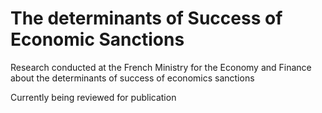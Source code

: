 # The determinants of Success of Economic Sanctions
Research conducted at the French Ministry for the Economy and Finance about the determinants of success of economics sanctions

Currently being reviewed for publication
